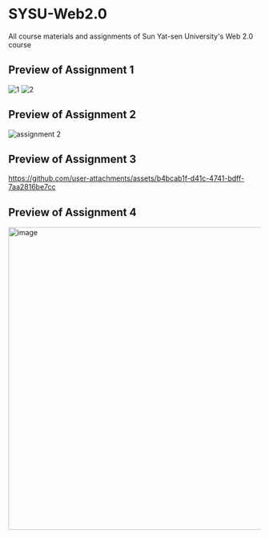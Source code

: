 # SYSU-Web2.0
All course materials and assignments of Sun Yat-sen University's Web 2.0 course

## Preview of Assignment 1
![1](https://github.com/user-attachments/assets/20a4e942-2669-46b5-b246-e09534787c1b)
![2](https://github.com/user-attachments/assets/4291a90a-0ed3-4c89-b47c-e74eaeef537b)

## Preview of Assignment 2
![assignment 2](https://github.com/user-attachments/assets/6b02734c-4852-4217-8b5a-e966d03770ee)

## Preview of Assignment 3
https://github.com/user-attachments/assets/b4bcab1f-d41c-4741-bdff-7aa2816be7cc

## Preview of Assignment 4
<img width="603" alt="image" src="https://github.com/user-attachments/assets/b709c6e3-1d73-48ad-a070-b8b9fc2af783" />



